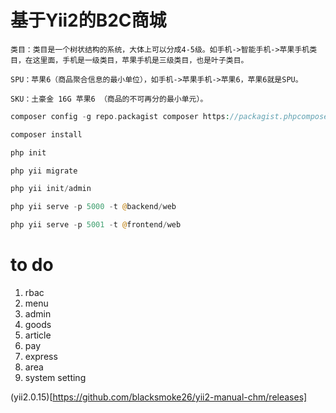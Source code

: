 # 基于Yii2的B2C商城

    类目：类目是一个树状结构的系统，大体上可以分成4-5级。如手机->智能手机->苹果手机类目，在这里面，手机是一级类目，苹果手机是三级类目，也是叶子类目。
    
    SPU：苹果6（商品聚合信息的最小单位），如手机->苹果手机->苹果6，苹果6就是SPU。
    
    SKU：土豪金 16G 苹果6 （商品的不可再分的最小单元）。

```php
composer config -g repo.packagist composer https://packagist.phpcomposer.com

composer install

php init 

php yii migrate

php yii init/admin

php yii serve -p 5000 -t @backend/web

php yii serve -p 5001 -t @frontend/web
```
# to do
1. rbac 
2. menu
3. admin
4. goods
5. article
6. pay
7. express
8. area
9. system setting

(yii2.0.15)[https://github.com/blacksmoke26/yii2-manual-chm/releases]




